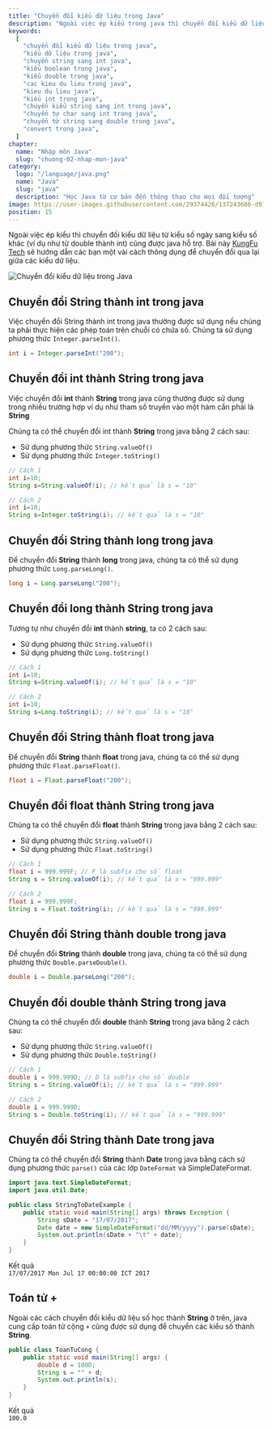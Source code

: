 ```yaml
---
title: "Chuyển đổi kiểu dữ liệu trong Java"
description: "Ngoài việc ép kiểu trong java thì chuyển đối kiểu dữ liệu từ kiểu số ngày sang kiểu số khác như từ int sang string, từ string sang int, từ string sang double, từ double sang string, từ string sang date, từ date sang string cũng được java hỗ trợ "
keywords:
  [
    "chuyển đổi kiểu dữ liệu trong java",
    "kiểu dữ liệu trong java",
    "chuyển string sang int java",
    "kiểu boolean trong java",
    "kiểu double trong java",
    "cac kieu du lieu trong java",
    "kieu du lieu java",
    "kiểu int trong java",
    "chuyển kiểu string sang int trong java",
    "chuyển tự char sang int trong java",
    "chuyển từ string sang double trong java",
    "convert trong java",
  ]
chapter:
  name: "Nhập môn Java"
  slug: "chuong-02-nhap-mon-java"
category:
  logo: "/language/java.png"
  name: "Java"
  slug: "java"
  description: "Học Java từ cơ bản đến thông thạo cho mọi đối tượng"
image: https://user-images.githubusercontent.com/29374426/137243686-d91b1294-cb1f-4cc4-9e36-130d13a48352.png
position: 15
---
```


Ngoài việc ép kiểu thì chuyển đối kiểu dữ liệu từ kiểu số ngày sang kiểu số khác (ví dụ như từ double thành int) cũng được java hỗ trợ. Bài này [KungFu Tech](https://kungfutech.edu.vn/) sẽ hướng dẫn các bạn một vài cách thông dụng để chuyển đổi qua lại giữa các kiểu dữ liệu.

![Chuyển đổi kiểu dữ liệu trong Java](https://user-images.githubusercontent.com/29374426/137243686-d91b1294-cb1f-4cc4-9e36-130d13a48352.png)

## Chuyển đổi String thành int trong java

Việc chuyển đổi String thành int trong java thường được sử dụng nếu chúng ta phải thực hiện các phép toán trên chuỗi có chứa số. Chúng ta sử dụng phương thức `Integer.parseInt()`.

<div class="example"></div>

```java
int i = Integer.parseInt("200");
```

## Chuyển đổi int thành String trong java

Việc chuyển đổi **int** thành **String** trong java cũng thường được sử dụng trong nhiều trường hợp ví dụ như tham số truyền vào một hàm cần phải là **String**

Chúng ta có thể chuyển đổi int thành **String** trong java bằng 2 cách sau:

- Sử dụng phương thức `String.valueOf()`
- Sử dụng phương thức `Integer.toString()`

<div class="example"></div>

```java
// Cách 1
int i=10;
String s=String.valueOf(i); // kết quả là s = "10"

// Cách 2
int i=10;
String s=Integer.toString(i); // kết quả là s = "10"
```

## Chuyển đổi String thành long trong java

Để chuyển đổi **String** thành **long** trong java, chúng ta có thể sử dụng phương thức `Long.parseLong()`.

<div class="example"></div>

```java
long i = Long.parseLong("200");
```

## Chuyển đổi long thành String trong java

Tương tự như chuyển đổi **int** thành **string**, ta có 2 cách sau:

- Sử dụng phương thức `String.valueOf()`
- Sử dụng phương thức `Long.toString()`

<div class="example"></div>

```java
// Cách 1
int i=10;
String s=String.valueOf(i); // kết quả là s = "10"

// Cách 2
int i=10;
String s=Long.toString(i); // kết quả là s = "10"
```

## Chuyển đổi String thành float trong java

Để chuyển đổi **String** thành **float** trong java, chúng ta có thể sử dụng phương thức `Float.parseFloat()`.

<div class="example"></div>

```java
float i = Float.parseFloat("200");
```

## Chuyển đổi float thành String trong java

Chúng ta có thể chuyển đổi **float** thành **String** trong java bằng 2 cách sau:

- Sử dụng phương thức `String.valueOf()`
- Sử dụng phương thức `Float.toString()`

<div class="example"></div>

```java
// Cách 1
float i = 999.999F; // F là subfix cho số float
String s = String.valueOf(i); // kết quả là s = "999.999"

// Cách 2
float i = 999.999F;
String s = Float.toString(i); // kết quả là s = "999.999"
```

## Chuyển đổi String thành double trong java

Để chuyển đổi **String** thành **double** trong java, chúng ta có thể sử dụng phương thức `Double.parseDouble()`.

<div class="example"></div>

```java
double i = Double.parseLong("200");
```

## Chuyển đổi double thành String trong java

Chúng ta có thể chuyển đổi **double** thành **String** trong java bằng 2 cách sau:

- Sử dụng phương thức `String.valueOf()`
- Sử dụng phương thức `Double.toString()`

<div class="example"></div>

```java
// Cách 1
double i = 999.999D; // D là subfix cho số double
String s = String.valueOf(i); // kết quả là s = "999.999"

// Cách 2
double i = 999.999D;
String s = Double.toString(i); // kết quả là s = "999.999"
```

## Chuyển đổi String thành Date trong java

Chúng ta có thể chuyển đổi **String** thành **Date** trong java bằng cách sử dụng phương thức `parse()` của các lớp `DateFormat` và SimpleDateFormat.

<div class="example"></div>

```java
import java.text.SimpleDateFormat;
import java.util.Date;

public class StringToDateExample {
    public static void main(String[] args) throws Exception {
        String sDate = "17/07/2017";
        Date date = new SimpleDateFormat("dd/MM/yyyy").parse(sDate);
        System.out.println(sDate + "\t" + date);
    }
}
```

<div class="window">
  <div class="window-header">
    <div class="action-buttons"></div>
    <span class="title-popup">Kết quả</span>
  </div>
  <div class="window-body">
    <code>17/07/2017 Mon Jul 17 00:00:00 ICT 2017</code>
  </div>
</div>

## Toán tử +

Ngoài các cách chuyển đổi kiểu dữ liệu số học thành **String** ở trên, java cung cấp toán tử cộng `+` cũng được sử dụng để chuyển các kiểu số thành **String**.

<div class="example"></div>

```java
public class ToanTuCong {
    public static void main(String[] args) {
        double d = 100D;
        String s = "" + d;
        System.out.println(s);
    }
}
```

<div class="window">
  <div class="window-header">
    <div class="action-buttons"></div>
    <span class="title-popup">Kết quả</span>
  </div>
  <div class="window-body">
    <code>100.0</code>
  </div>
</div>
